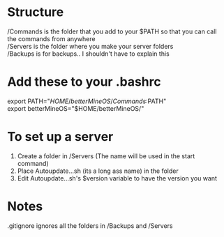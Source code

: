 # Structure
/Commands is the folder that you add to your $PATH so that you can call the commands from anywhere  
/Servers is the folder where you make your server folders  
/Backups is for backups.. I shouldn't have to explain this

# Add these to your .bashrc
export PATH="$HOME/betterMineOS/Commands:$PATH"  
export betterMineOS="$HOME/betterMineOS/"  

# To set up a server
1. Create a folder in /Servers (The name will be used in the start command)
2. Place Autoupdate...sh (its a long ass name) in the folder
3. Edit Autoupdate...sh's $version variable to have the version you want

# Notes
.gitignore ignores all the folders in /Backups and /Servers
